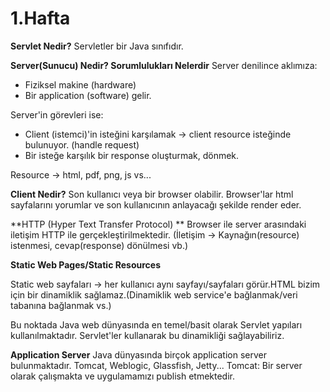 # 1.Hafta

**Servlet Nedir?**
Servletler bir Java sınıfıdır.

**Server(Sunucu) Nedir? Sorumlulukları Nelerdir**
Server denilince aklımıza:
* Fiziksel makine (hardware)
* Bir application (software) gelir.

Server'in görevleri ise:
* Client (istemci)'in isteğini karşılamak -> client resource isteğinde bulunuyor. (handle request)
* Bir isteğe karşılık bir response oluşturmak, dönmek.

Resource -> html, pdf, png, js vs...

**Client Nedir?**
Son kullanıcı veya bir browser olabilir.
Browser'lar html sayfalarını yorumlar ve son kullanıcının anlayacağı şekilde render eder.

**HTTP (Hyper Text Transfer Protocol) **
Browser ile server arasındaki iletişim HTTP ile gerçekleştirilmektedir. (İletişim -> Kaynağın(resource) istenmesi, cevap(response) dönülmesi vb.)

**Static Web Pages/Static Resources**

Static web sayfaları -> her kullanıcı aynı sayfayı/sayfaları görür.HTML bizim için bir dinamiklik sağlamaz.(Dinamiklik web service'e bağlanmak/veri tabanına bağlanmak vs.)

Bu noktada Java web dünyasında en temel/basit olarak Servlet yapıları kullanılmaktadır. Servlet'ler kullanarak bu dinamikliği sağlayabiliriz.

**Application Server**
Java dünyasında birçok application server bulunmaktadır. Tomcat, Weblogic, Glassfish, Jetty...
Tomcat: Bir server olarak çalışmakta ve uygulamamızı publish etmektedir.
